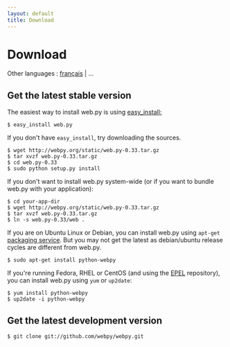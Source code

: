 ```yaml
---
layout: default
title: Download
---
```


# Download

Other languages : [français](/download/fr) | ...

## Get the latest stable version

The easiest way to install web.py is using [easy_install](http://peak.telecommunity.com/DevCenter/EasyInstall)[:](http://www.dofollownet.com/)

    $ easy_install web.py

If you don't have `easy_install`, try downloading the sources.

    $ wget http://webpy.org/static/web.py-0.33.tar.gz
    $ tar xvzf web.py-0.33.tar.gz
    $ cd web.py-0.33
    $ sudo python setup.py install

If you don't want to install web.py system-wide (or if you want to bundle web.py with your application):

    $ cd your-app-dir
    $ wget http://webpy.org/static/web.py-0.33.tar.gz
    $ tar xvzf web.py-0.33.tar.gz
    $ ln -s web.py-0.33/web .
   
If you are on Ubuntu Linux or Debian, you can install web.py using `apt-get` [ packaging service](http://en.wikipedia.org/wiki/Advanced_Packaging_Tool). But you may not get the latest as debian/ubuntu release cycles are different from web.py.

    $ sudo apt-get install python-webpy

If you're running Fedora, RHEL or CentOS (and using the [EPEL](https://fedoraproject.org/wiki/EPEL) repository), you can install web.py using `yum` or `up2date`:

    $ yum install python-webpy
    $ up2date -i python-webpy

## Get the latest development version

    $ git clone git://github.com/webpy/webpy.git